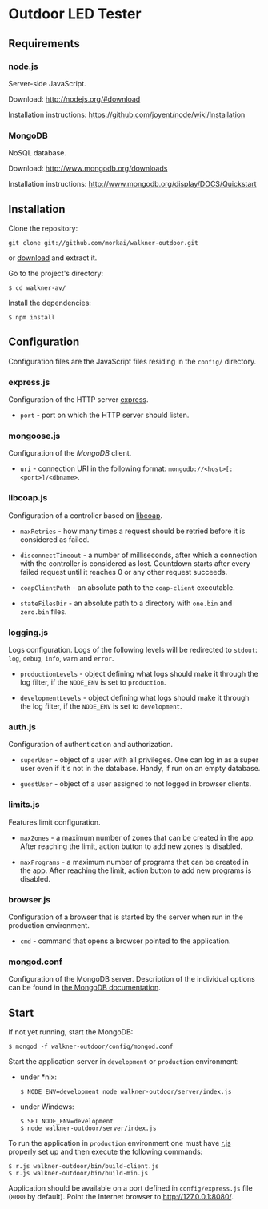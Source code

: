 # Outdoor LED Tester

## Requirements

### node.js

Server-side JavaScript.

Download: http://nodejs.org/#download

Installation instructions: https://github.com/joyent/node/wiki/Installation

### MongoDB

NoSQL database.

Download: http://www.mongodb.org/downloads

Installation instructions: http://www.mongodb.org/display/DOCS/Quickstart

## Installation

Clone the repository:

    git clone git://github.com/morkai/walkner-outdoor.git

or [download](https://github.com/morkai/walkner-outdoor/zipball/master)
and extract it.

Go to the project's directory:

    $ cd walkner-av/

Install the dependencies:

    $ npm install

## Configuration

Configuration files are the JavaScript files residing in the `config/`
directory.

### express.js

Configuration of the HTTP server [express](http://expressjs.com/).

  * `port` - port on which the HTTP server should listen.

### mongoose.js

Configuration of the _MongoDB_ client.

  * `uri` - connection URI in the following format:
    `mongodb://<host>[:<port>]/<dbname>`.

### libcoap.js

Configuration of a controller based on [libcoap](http://sourceforge.net/projects/libcoap/).

  * `maxRetries` - how many times a request should be retried before it is
    considered as failed.

  * `disconnectTimeout` - a number of milliseconds, after which a connection
    with the controller is considered as lost. Countdown starts after every
    failed request until it reaches 0 or any other request succeeds.

  * `coapClientPath` - an absolute path to the `coap-client` executable.

  * `stateFilesDir` - an absolute path to a directory with `one.bin`
    and `zero.bin` files.

### logging.js

Logs configuration. Logs of the following levels will be redirected to `stdout`:
`log`, `debug`, `info`, `warn` and `error`.

  * `productionLevels` - object defining what logs should make it through
    the log filter, if the `NODE_ENV` is set to `production`.

  * `developmentLevels` - object defining what logs should make it through
    the log filter, if the `NODE_ENV` is set to `development`.

### auth.js

Configuration of authentication and authorization.

  * `superUser` - object of a user with all privileges.
    One can log in as a super user even if it's not in the database.
    Handy, if run on an empty database.

  * `guestUser` - object of a user assigned to not logged in browser clients.

### limits.js

Features limit configuration.

  * `maxZones` - a maximum number of zones that can be created in the app.
    After reaching the limit, action button to add new zones is disabled.

  * `maxPrograms` - a maximum number of programs that can be created in the app.
    After reaching the limit, action button to add new programs is disabled.

### browser.js

Configuration of a browser that is started by the server when run in
the production environment.

  * `cmd` - command that opens a browser pointed to the application.

### mongod.conf

Configuration of the MongoDB server. Description of the individual options can
be found in
[the MongoDB documentation](http://www.mongodb.org/display/DOCS/File+Based+Configuration).

## Start

If not yet running, start the MongoDB:

    $ mongod -f walkner-outdoor/config/mongod.conf

Start the application server in `development` or `production` environment:

  * under *nix:

        $ NODE_ENV=development node walkner-outdoor/server/index.js

  * under Windows:

        $ SET NODE_ENV=development
        $ node walkner-outdoor/server/index.js

To run the application in `production` environment one must have
[r.js](https://github.com/jrburke/r.js) properly set up and then execute the
following commands:

    $ r.js walkner-outdoor/bin/build-client.js
    $ r.js walkner-outdoor/bin/build-min.js

Application should be available on a port defined in `config/express.js` file
(`8080` by default). Point the Internet browser to http://127.0.0.1:8080/.
